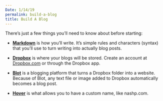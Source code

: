 ```yaml
---
Date: 1/14/19
permalink: build-a-blog
title: Build A Blog
---
```


There’s just a few things you’ll need to know about before starting:

- **[Markdown][1]** is how you’ll write. It’s simple rules and characters (syntax) that you’ll use to turn writing into actually blog posts.

- **[Dropbox][2]** is where your blogs will be stored. Create an account at [Dropbox.com][3] or through the Dropbox app.

- **[Blot][4]** is a blogging platform that turns a Dropbox folder into a website. Because of Blot, any text file or image added to Dropbox automatically becomes a blog post.

- **[Hover][5]** is what allows you to have a custom name, like nashp.com.

[1]:	https://blog.ghost.org/markdown/
[2]:	http://dropbox.com
[3]:	http://dropbox.com
[4]:	http://blot.im/
[5]:	http://hover.com